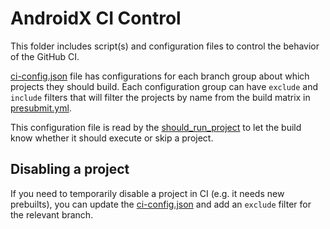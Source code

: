 # AndroidX CI Control
This folder includes script(s) and configuration files to control the behavior of the GitHub CI.

[ci-config.json](ci-config.json) file has configurations for each branch group about which projects they
should build. Each configuration group can have `exclude` and `include` filters that will filter
the projects by name from the build matrix in [presubmit.yml](../workflows/presubmit.yml).

This configuration file is read by the [should_run_project](should_run_project.py) to let the build
know whether it should execute or skip a project.

## Disabling a project
If you need to temporarily disable a project in CI (e.g. it needs new prebuilts), you can update the
[ci-config.json](ci-config.json) and add an `exclude` filter for the relevant branch.